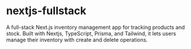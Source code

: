 # nextjs-fullstack
A full-stack Next.js inventory management app for tracking products and stock. Built with Nextjs, TypeScript, Prisma, and Tailwind, it lets users manage their inventory with create and delete operations.
